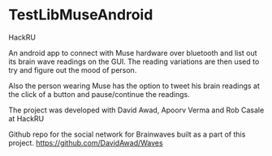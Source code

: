 # TestLibMuseAndroid
HackRU

An android app to connect with Muse hardware over bluetooth and list out its brain wave readings on the GUI.
The reading variations are then used to try and figure out the mood of person. 

Also the person wearing Muse has the option to tweet his brain readings at the click of a button and pause/continue the readings.

The project was developed with David Awad, Apoorv Verma and Rob Casale at HackRU


Github repo for the social network for Brainwaves built as a part of this project.
https://github.com/DavidAwad/Waves
